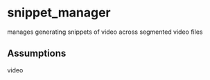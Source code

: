 # snippet_manager
manages generating snippets of video across segmented video files


## Assumptions

video 